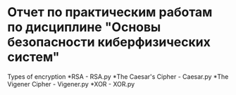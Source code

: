 # Отчет по практическим работам по дисциплине "Основы безопасности киберфизических систем"

Types of encryption
*RSA                    - RSA.py
*The Caesar's Cipher    - Caesar.py
*The Vigener Cipher     - Vigener.py
*XOR                    - XOR.py